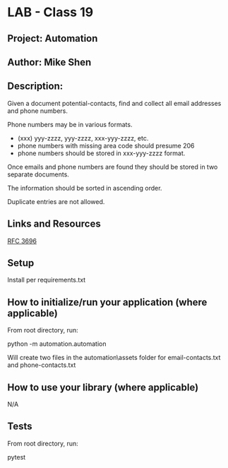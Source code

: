 # LAB - Class 19

## Project: Automation

## Author: Mike Shen

## Description:
Given a document potential-contacts, find and collect all email addresses and phone numbers.

Phone numbers may be in various formats.
- (xxx) yyy-zzzz, yyy-zzzz, xxx-yyy-zzzz, etc.
- phone numbers with missing area code should presume 206
- phone numbers should be stored in xxx-yyy-zzzz format.

Once emails and phone numbers are found they should be stored in two separate documents.

The information should be sorted in ascending order.

Duplicate entries are not allowed.


## Links and Resources

[RFC 3696](https://www.rfc-editor.org/rfc/rfc3696)



## Setup

Install per requirements.txt

## How to initialize/run your application (where applicable)

From root directory, run:

python -m automation.automation

Will create two files in the automation\assets folder for email-contacts.txt and phone-contacts.txt

## How to use your library (where applicable)
N/A

## Tests

From root directory, run:

pytest
